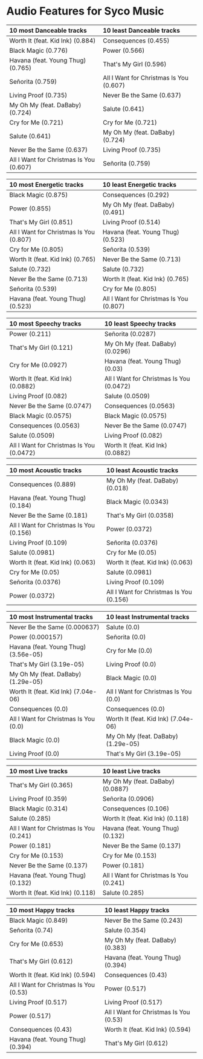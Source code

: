 # Audio Features for Syco Music
| 10 most Danceable tracks | 10 least Danceable tracks |
|:---|:---|
| Worth It (feat. Kid Ink) (0.884) | Consequences (0.455) |
| Black Magic (0.776) | Power (0.566) |
| Havana (feat. Young Thug) (0.765) | That's My Girl (0.596) |
| Señorita (0.759) | All I Want for Christmas Is You (0.607) |
| Living Proof (0.735) | Never Be the Same (0.637) |
| My Oh My (feat. DaBaby) (0.724) | Salute (0.641) |
| Cry for Me (0.721) | Cry for Me (0.721) |
| Salute (0.641) | My Oh My (feat. DaBaby) (0.724) |
| Never Be the Same (0.637) | Living Proof (0.735) |
| All I Want for Christmas Is You (0.607) | Señorita (0.759) |

| 10 most Energetic tracks | 10 least Energetic tracks |
|:---|:---|
| Black Magic (0.875) | Consequences (0.292) |
| Power (0.855) | My Oh My (feat. DaBaby) (0.491) |
| That's My Girl (0.851) | Living Proof (0.514) |
| All I Want for Christmas Is You (0.807) | Havana (feat. Young Thug) (0.523) |
| Cry for Me (0.805) | Señorita (0.539) |
| Worth It (feat. Kid Ink) (0.765) | Never Be the Same (0.713) |
| Salute (0.732) | Salute (0.732) |
| Never Be the Same (0.713) | Worth It (feat. Kid Ink) (0.765) |
| Señorita (0.539) | Cry for Me (0.805) |
| Havana (feat. Young Thug) (0.523) | All I Want for Christmas Is You (0.807) |

| 10 most Speechy tracks | 10 least Speechy tracks |
|:---|:---|
| Power (0.211) | Señorita (0.0287) |
| That's My Girl (0.121) | My Oh My (feat. DaBaby) (0.0296) |
| Cry for Me (0.0927) | Havana (feat. Young Thug) (0.03) |
| Worth It (feat. Kid Ink) (0.0882) | All I Want for Christmas Is You (0.0472) |
| Living Proof (0.082) | Salute (0.0509) |
| Never Be the Same (0.0747) | Consequences (0.0563) |
| Black Magic (0.0575) | Black Magic (0.0575) |
| Consequences (0.0563) | Never Be the Same (0.0747) |
| Salute (0.0509) | Living Proof (0.082) |
| All I Want for Christmas Is You (0.0472) | Worth It (feat. Kid Ink) (0.0882) |

| 10 most Acoustic tracks | 10 least Acoustic tracks |
|:---|:---|
| Consequences (0.889) | My Oh My (feat. DaBaby) (0.018) |
| Havana (feat. Young Thug) (0.184) | Black Magic (0.0343) |
| Never Be the Same (0.181) | That's My Girl (0.0358) |
| All I Want for Christmas Is You (0.156) | Power (0.0372) |
| Living Proof (0.109) | Señorita (0.0376) |
| Salute (0.0981) | Cry for Me (0.05) |
| Worth It (feat. Kid Ink) (0.063) | Worth It (feat. Kid Ink) (0.063) |
| Cry for Me (0.05) | Salute (0.0981) |
| Señorita (0.0376) | Living Proof (0.109) |
| Power (0.0372) | All I Want for Christmas Is You (0.156) |

| 10 most Instrumental tracks | 10 least Instrumental tracks |
|:---|:---|
| Never Be the Same (0.000637) | Salute (0.0) |
| Power (0.000157) | Señorita (0.0) |
| Havana (feat. Young Thug) (3.56e-05) | Cry for Me (0.0) |
| That's My Girl (3.19e-05) | Living Proof (0.0) |
| My Oh My (feat. DaBaby) (1.29e-05) | Black Magic (0.0) |
| Worth It (feat. Kid Ink) (7.04e-06) | All I Want for Christmas Is You (0.0) |
| Consequences (0.0) | Consequences (0.0) |
| All I Want for Christmas Is You (0.0) | Worth It (feat. Kid Ink) (7.04e-06) |
| Black Magic (0.0) | My Oh My (feat. DaBaby) (1.29e-05) |
| Living Proof (0.0) | That's My Girl (3.19e-05) |

| 10 most Live tracks | 10 least Live tracks |
|:---|:---|
| That's My Girl (0.365) | My Oh My (feat. DaBaby) (0.0887) |
| Living Proof (0.359) | Señorita (0.0906) |
| Black Magic (0.314) | Consequences (0.106) |
| Salute (0.285) | Worth It (feat. Kid Ink) (0.118) |
| All I Want for Christmas Is You (0.241) | Havana (feat. Young Thug) (0.132) |
| Power (0.181) | Never Be the Same (0.137) |
| Cry for Me (0.153) | Cry for Me (0.153) |
| Never Be the Same (0.137) | Power (0.181) |
| Havana (feat. Young Thug) (0.132) | All I Want for Christmas Is You (0.241) |
| Worth It (feat. Kid Ink) (0.118) | Salute (0.285) |

| 10 most Happy tracks | 10 least Happy tracks |
|:---|:---|
| Black Magic (0.849) | Never Be the Same (0.243) |
| Señorita (0.74) | Salute (0.354) |
| Cry for Me (0.653) | My Oh My (feat. DaBaby) (0.383) |
| That's My Girl (0.612) | Havana (feat. Young Thug) (0.394) |
| Worth It (feat. Kid Ink) (0.594) | Consequences (0.43) |
| All I Want for Christmas Is You (0.53) | Power (0.517) |
| Living Proof (0.517) | Living Proof (0.517) |
| Power (0.517) | All I Want for Christmas Is You (0.53) |
| Consequences (0.43) | Worth It (feat. Kid Ink) (0.594) |
| Havana (feat. Young Thug) (0.394) | That's My Girl (0.612) |
